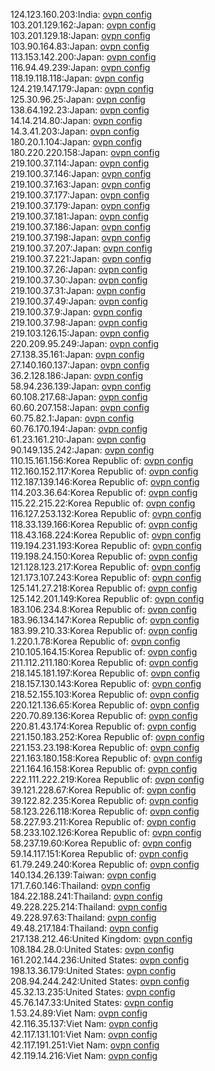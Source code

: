 124.123.160.203:India: [ovpn config](vpn/124_123_160_203.ovpn)  
103.201.129.162:Japan: [ovpn config](vpn/103_201_129_162.ovpn)  
103.201.129.18:Japan: [ovpn config](vpn/103_201_129_18.ovpn)  
103.90.164.83:Japan: [ovpn config](vpn/103_90_164_83.ovpn)  
113.153.142.200:Japan: [ovpn config](vpn/113_153_142_200.ovpn)  
116.94.49.239:Japan: [ovpn config](vpn/116_94_49_239.ovpn)  
118.19.118.118:Japan: [ovpn config](vpn/118_19_118_118.ovpn)  
124.219.147.179:Japan: [ovpn config](vpn/124_219_147_179.ovpn)  
125.30.96.25:Japan: [ovpn config](vpn/125_30_96_25.ovpn)  
138.64.192.23:Japan: [ovpn config](vpn/138_64_192_23.ovpn)  
14.14.214.80:Japan: [ovpn config](vpn/14_14_214_80.ovpn)  
14.3.41.203:Japan: [ovpn config](vpn/14_3_41_203.ovpn)  
180.20.1.104:Japan: [ovpn config](vpn/180_20_1_104.ovpn)  
180.220.220.158:Japan: [ovpn config](vpn/180_220_220_158.ovpn)  
219.100.37.114:Japan: [ovpn config](vpn/219_100_37_114.ovpn)  
219.100.37.146:Japan: [ovpn config](vpn/219_100_37_146.ovpn)  
219.100.37.163:Japan: [ovpn config](vpn/219_100_37_163.ovpn)  
219.100.37.177:Japan: [ovpn config](vpn/219_100_37_177.ovpn)  
219.100.37.179:Japan: [ovpn config](vpn/219_100_37_179.ovpn)  
219.100.37.181:Japan: [ovpn config](vpn/219_100_37_181.ovpn)  
219.100.37.186:Japan: [ovpn config](vpn/219_100_37_186.ovpn)  
219.100.37.198:Japan: [ovpn config](vpn/219_100_37_198.ovpn)  
219.100.37.207:Japan: [ovpn config](vpn/219_100_37_207.ovpn)  
219.100.37.221:Japan: [ovpn config](vpn/219_100_37_221.ovpn)  
219.100.37.26:Japan: [ovpn config](vpn/219_100_37_26.ovpn)  
219.100.37.30:Japan: [ovpn config](vpn/219_100_37_30.ovpn)  
219.100.37.31:Japan: [ovpn config](vpn/219_100_37_31.ovpn)  
219.100.37.49:Japan: [ovpn config](vpn/219_100_37_49.ovpn)  
219.100.37.9:Japan: [ovpn config](vpn/219_100_37_9.ovpn)  
219.100.37.98:Japan: [ovpn config](vpn/219_100_37_98.ovpn)  
219.103.126.15:Japan: [ovpn config](vpn/219_103_126_15.ovpn)  
220.209.95.249:Japan: [ovpn config](vpn/220_209_95_249.ovpn)  
27.138.35.161:Japan: [ovpn config](vpn/27_138_35_161.ovpn)  
27.140.160.137:Japan: [ovpn config](vpn/27_140_160_137.ovpn)  
36.2.128.186:Japan: [ovpn config](vpn/36_2_128_186.ovpn)  
58.94.236.139:Japan: [ovpn config](vpn/58_94_236_139.ovpn)  
60.108.217.68:Japan: [ovpn config](vpn/60_108_217_68.ovpn)  
60.60.207.158:Japan: [ovpn config](vpn/60_60_207_158.ovpn)  
60.75.82.1:Japan: [ovpn config](vpn/60_75_82_1.ovpn)  
60.76.170.194:Japan: [ovpn config](vpn/60_76_170_194.ovpn)  
61.23.161.210:Japan: [ovpn config](vpn/61_23_161_210.ovpn)  
90.149.135.242:Japan: [ovpn config](vpn/90_149_135_242.ovpn)  
110.15.161.156:Korea Republic of: [ovpn config](vpn/110_15_161_156.ovpn)  
112.160.152.117:Korea Republic of: [ovpn config](vpn/112_160_152_117.ovpn)  
112.187.139.146:Korea Republic of: [ovpn config](vpn/112_187_139_146.ovpn)  
114.203.36.64:Korea Republic of: [ovpn config](vpn/114_203_36_64.ovpn)  
115.22.215.22:Korea Republic of: [ovpn config](vpn/115_22_215_22.ovpn)  
116.127.253.132:Korea Republic of: [ovpn config](vpn/116_127_253_132.ovpn)  
118.33.139.166:Korea Republic of: [ovpn config](vpn/118_33_139_166.ovpn)  
118.43.168.224:Korea Republic of: [ovpn config](vpn/118_43_168_224.ovpn)  
119.194.231.193:Korea Republic of: [ovpn config](vpn/119_194_231_193.ovpn)  
119.198.24.150:Korea Republic of: [ovpn config](vpn/119_198_24_150.ovpn)  
121.128.123.217:Korea Republic of: [ovpn config](vpn/121_128_123_217.ovpn)  
121.173.107.243:Korea Republic of: [ovpn config](vpn/121_173_107_243.ovpn)  
125.141.27.218:Korea Republic of: [ovpn config](vpn/125_141_27_218.ovpn)  
125.142.201.149:Korea Republic of: [ovpn config](vpn/125_142_201_149.ovpn)  
183.106.234.8:Korea Republic of: [ovpn config](vpn/183_106_234_8.ovpn)  
183.96.134.147:Korea Republic of: [ovpn config](vpn/183_96_134_147.ovpn)  
183.99.210.33:Korea Republic of: [ovpn config](vpn/183_99_210_33.ovpn)  
1.220.1.78:Korea Republic of: [ovpn config](vpn/1_220_1_78.ovpn)  
210.105.164.15:Korea Republic of: [ovpn config](vpn/210_105_164_15.ovpn)  
211.112.211.180:Korea Republic of: [ovpn config](vpn/211_112_211_180.ovpn)  
218.145.181.197:Korea Republic of: [ovpn config](vpn/218_145_181_197.ovpn)  
218.157.130.143:Korea Republic of: [ovpn config](vpn/218_157_130_143.ovpn)  
218.52.155.103:Korea Republic of: [ovpn config](vpn/218_52_155_103.ovpn)  
220.121.136.65:Korea Republic of: [ovpn config](vpn/220_121_136_65.ovpn)  
220.70.89.136:Korea Republic of: [ovpn config](vpn/220_70_89_136.ovpn)  
220.81.43.174:Korea Republic of: [ovpn config](vpn/220_81_43_174.ovpn)  
221.150.183.252:Korea Republic of: [ovpn config](vpn/221_150_183_252.ovpn)  
221.153.23.198:Korea Republic of: [ovpn config](vpn/221_153_23_198.ovpn)  
221.163.180.158:Korea Republic of: [ovpn config](vpn/221_163_180_158.ovpn)  
221.164.16.158:Korea Republic of: [ovpn config](vpn/221_164_16_158.ovpn)  
222.111.222.219:Korea Republic of: [ovpn config](vpn/222_111_222_219.ovpn)  
39.121.228.67:Korea Republic of: [ovpn config](vpn/39_121_228_67.ovpn)  
39.122.82.235:Korea Republic of: [ovpn config](vpn/39_122_82_235.ovpn)  
58.123.226.118:Korea Republic of: [ovpn config](vpn/58_123_226_118.ovpn)  
58.227.93.211:Korea Republic of: [ovpn config](vpn/58_227_93_211.ovpn)  
58.233.102.126:Korea Republic of: [ovpn config](vpn/58_233_102_126.ovpn)  
58.237.19.60:Korea Republic of: [ovpn config](vpn/58_237_19_60.ovpn)  
59.14.117.151:Korea Republic of: [ovpn config](vpn/59_14_117_151.ovpn)  
61.79.249.240:Korea Republic of: [ovpn config](vpn/61_79_249_240.ovpn)  
140.134.26.139:Taiwan: [ovpn config](vpn/140_134_26_139.ovpn)  
171.7.60.146:Thailand: [ovpn config](vpn/171_7_60_146.ovpn)  
184.22.188.241:Thailand: [ovpn config](vpn/184_22_188_241.ovpn)  
49.228.225.214:Thailand: [ovpn config](vpn/49_228_225_214.ovpn)  
49.228.97.63:Thailand: [ovpn config](vpn/49_228_97_63.ovpn)  
49.48.217.184:Thailand: [ovpn config](vpn/49_48_217_184.ovpn)  
217.138.212.46:United Kingdom: [ovpn config](vpn/217_138_212_46.ovpn)  
108.184.28.0:United States: [ovpn config](vpn/108_184_28_0.ovpn)  
161.202.144.236:United States: [ovpn config](vpn/161_202_144_236.ovpn)  
198.13.36.179:United States: [ovpn config](vpn/198_13_36_179.ovpn)  
208.94.244.242:United States: [ovpn config](vpn/208_94_244_242.ovpn)  
45.32.13.235:United States: [ovpn config](vpn/45_32_13_235.ovpn)  
45.76.147.33:United States: [ovpn config](vpn/45_76_147_33.ovpn)  
1.53.24.89:Viet Nam: [ovpn config](vpn/1_53_24_89.ovpn)  
42.116.35.137:Viet Nam: [ovpn config](vpn/42_116_35_137.ovpn)  
42.117.131.101:Viet Nam: [ovpn config](vpn/42_117_131_101.ovpn)  
42.117.191.251:Viet Nam: [ovpn config](vpn/42_117_191_251.ovpn)  
42.119.14.216:Viet Nam: [ovpn config](vpn/42_119_14_216.ovpn)  
